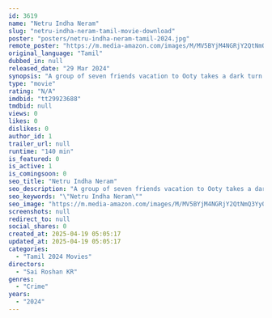 ```yaml
---
id: 3619
name: "Netru Indha Neram"
slug: "netru-indha-neram-tamil-movie-download"
poster: "posters/netru-indha-neram-tamil-2024.jpg"
remote_poster: "https://m.media-amazon.com/images/M/MV5BYjM4NGRjY2QtNmQ3Yy00MDhhLWJiODQtMjVjMjQ5YzRmNGE2XkEyXkFqcGdeQXVyMTUyNjIwMDEw._V1_SX300.jpg"
original_language: "Tamil"
dubbed_in: null
released_date: "29 Mar 2024"
synopsis: "A group of seven friends vacation to Ooty takes a dark turn when one disappears amid a serial killer's rampage. Can they locate their missing companion before tragedy strikes?"
type: "movie"
rating: "N/A"
imdbid: "tt29923688"
tmdbid: null
views: 0
likes: 0
dislikes: 0
author_id: 1
trailer_url: null
runtime: "140 min"
is_featured: 0
is_active: 1
is_comingsoon: 0
seo_title: "Netru Indha Neram"
seo_description: "A group of seven friends vacation to Ooty takes a dark turn when one disappears amid a serial killer's rampage. Can they locate their missing companion before tragedy strikes?"
seo_keywords: "\"Netru Indha Neram\""
seo_image: "https://m.media-amazon.com/images/M/MV5BYjM4NGRjY2QtNmQ3Yy00MDhhLWJiODQtMjVjMjQ5YzRmNGE2XkEyXkFqcGdeQXVyMTUyNjIwMDEw._V1_SX300.jpg"
screenshots: null
redirect_to: null
social_shares: 0
created_at: 2025-04-19 05:05:17
updated_at: 2025-04-19 05:05:17
categories:
  - "Tamil 2024 Movies"
directors:
  - "Sai Roshan KR"
genres:
  - "Crime"
years:
  - "2024"
---
```

